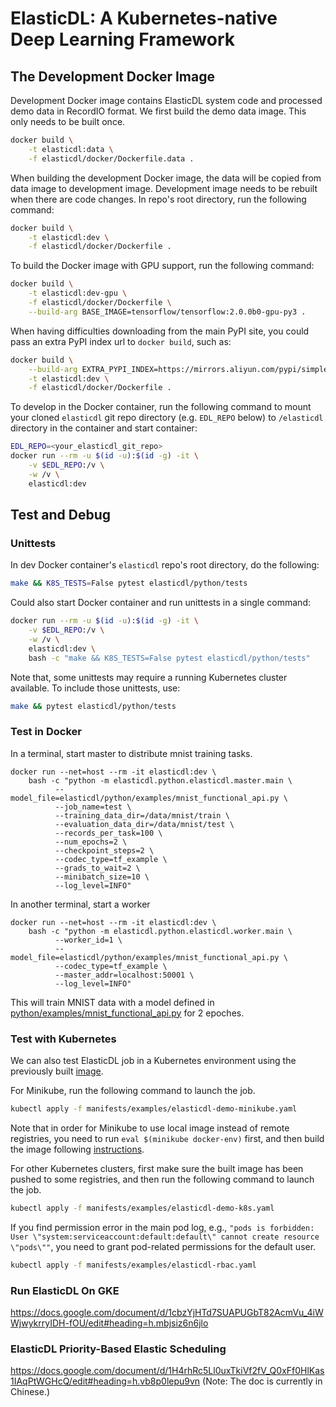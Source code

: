 # ElasticDL: A Kubernetes-native Deep Learning Framework

## The Development Docker Image

Development Docker image contains ElasticDL system code and processed demo data in RecordIO format. We first build the demo data image. This only needs to be built once.

```bash
docker build \
    -t elasticdl:data \
    -f elasticdl/docker/Dockerfile.data .
```

When building the development Docker image, the data will be copied from data image to development image. Development image needs to be rebuilt when there are code changes. In repo's root directory, run the following command:

```bash
docker build \
    -t elasticdl:dev \
    -f elasticdl/docker/Dockerfile .
```

To build the Docker image with GPU support, run the following command:

```bash
docker build \
    -t elasticdl:dev-gpu \
    -f elasticdl/docker/Dockerfile \
    --build-arg BASE_IMAGE=tensorflow/tensorflow:2.0.0b0-gpu-py3 .
```

When having difficulties downloading from the main PyPI site, you could pass an extra PyPI index url to `docker build`, such as:

```bash
docker build \
    --build-arg EXTRA_PYPI_INDEX=https://mirrors.aliyun.com/pypi/simple \
    -t elasticdl:dev \
    -f elasticdl/docker/Dockerfile .
```


To develop in the Docker container, run the following command to mount your cloned `elasticdl` git repo directory (e.g. `EDL_REPO` below) to `/elasticdl` directory in the container and start container:

```bash
EDL_REPO=<your_elasticdl_git_repo>
docker run --rm -u $(id -u):$(id -g) -it \
    -v $EDL_REPO:/v \
    -w /v \
    elasticdl:dev
```

## Test and Debug

### Unittests

In dev Docker container's `elasticdl` repo's root directory, do the following:

```bash
make && K8S_TESTS=False pytest elasticdl/python/tests
```

Could also start Docker container and run unittests in a single command:

```bash
docker run --rm -u $(id -u):$(id -g) -it \
    -v $EDL_REPO:/v \
    -w /v \
    elasticdl:dev \
    bash -c "make && K8S_TESTS=False pytest elasticdl/python/tests"
```

Note that, some unittests may require a running Kubernetes cluster available. To include those unittests, use:

```bash
make && pytest elasticdl/python/tests
```

### Test in Docker

In a terminal, start master to distribute mnist training tasks.

```
docker run --net=host --rm -it elasticdl:dev \
    bash -c "python -m elasticdl.python.elasticdl.master.main \
          --model_file=elasticdl/python/examples/mnist_functional_api.py \
          --job_name=test \
          --training_data_dir=/data/mnist/train \
          --evaluation_data_dir=/data/mnist/test \
          --records_per_task=100 \
          --num_epochs=2 \
          --checkpoint_steps=2 \
          --codec_type=tf_example \
          --grads_to_wait=2 \
          --minibatch_size=10 \
          --log_level=INFO"
```

In another terminal, start a worker

```
docker run --net=host --rm -it elasticdl:dev \
    bash -c "python -m elasticdl.python.elasticdl.worker.main \
          --worker_id=1 \
          --model_file=elasticdl/python/examples/mnist_functional_api.py \
          --codec_type=tf_example \
          --master_addr=localhost:50001 \
          --log_level=INFO"
```

This will train MNIST data with a model defined in [python/examples/mnist_functional_api.py](python/examples/mnist_functional_api.py) for 2 epoches.

### Test with Kubernetes

We can also test ElasticDL job in a Kubernetes environment using the previously built [image](#the-development-docker-image).

For Minikube, run the following command to launch the job.
```bash
kubectl apply -f manifests/examples/elasticdl-demo-minikube.yaml
```
Note that in order for Minikube to use local image instead of remote registries, you need to run `eval $(minikube docker-env)` first, and then build the image following [instructions](#the-development-docker-image).

For other Kubernetes clusters, first make sure the built image has been pushed to some registries, and then run the following command to launch the job. 
```bash
kubectl apply -f manifests/examples/elasticdl-demo-k8s.yaml
```

If you find permission error in the main pod log, e.g., `"pods is forbidden: User \"system:serviceaccount:default:default\" cannot create resource \"pods\""`, you need to grant pod-related permissions for the default user.
```bash
kubectl apply -f manifests/examples/elasticdl-rbac.yaml
```

### Run ElasticDL On GKE
https://docs.google.com/document/d/1cbzYjHTd7SUAPUGbT82AcmVu_4iWWjwykrryIDH-fOU/edit#heading=h.mbjsiz6n6jlo

### ElasticDL Priority-Based Elastic Scheduling
https://docs.google.com/document/d/1H4rhRc5Ll0uxTkiVf2fV_Q0xFf0HlKas1IAqPtWGHcQ/edit#heading=h.vb8p0lepu9vn (Note: The doc is currently in Chinese.)
